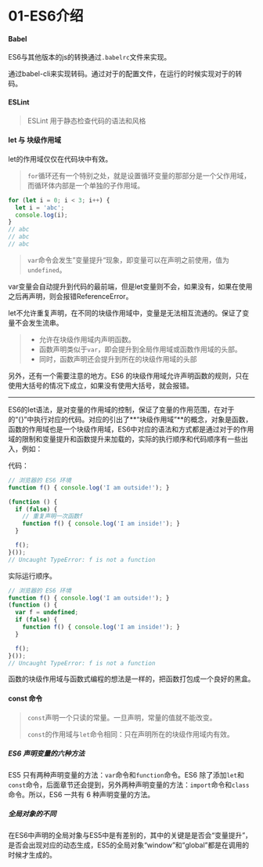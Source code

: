 # 01-ES6介绍

#### Babel

ES6与其他版本的js的转换通过`.babelrc`文件来实现。

通过babel-cli来实现转码。通过对于的配置文件，在运行的时候实现对于的转码。

#### ESLint

> ESLint 用于静态检查代码的语法和风格

#### let 与 块级作用域

let的作用域仅仅在代码块中有效。

> `for`循环还有一个特别之处，就是设置循环变量的那部分是一个父作用域，而循环体内部是一个单独的子作用域。

```js
for (let i = 0; i < 3; i++) {
  let i = 'abc';
  console.log(i);
}
// abc
// abc
// abc
```

> `var`命令会发生”变量提升“现象，即变量可以在声明之前使用，值为`undefined`。

var变量会自动提升到代码的最前端，但是let变量则不会，如果没有，如果在使用之后再声明，则会报错ReferenceError。

let不允许重复声明，在不同的块级作用域中，变量是无法相互流通的。保证了变量不会发生流串。

> - 允许在块级作用域内声明函数。
> - 函数声明类似于`var`，即会提升到全局作用域或函数作用域的头部。
> - 同时，函数声明还会提升到所在的块级作用域的头部

另外，还有一个需要注意的地方。ES6 的块级作用域允许声明函数的规则，只在使用大括号的情况下成立，如果没有使用大括号，就会报错。

---

ES6的let语法，是对变量的作用域的控制，保证了变量的作用范围，在对于的“{}”中执行对应的代码。对应的引出了**“块级作用域”**的概念，对象是函数，函数的作用域也是一个块级作用域，ES6中对应的语法和方式都是通过对于的作用域的限制和变量提升和函数提升来加载的，实际的执行顺序和代码顺序有一些出入，例如：

代码：

```javascript
// 浏览器的 ES6 环境
function f() { console.log('I am outside!'); }

(function () {
  if (false) {
    // 重复声明一次函数f
    function f() { console.log('I am inside!'); }
  }

  f();
}());
// Uncaught TypeError: f is not a function
```

实际运行顺序。

```javascript
// 浏览器的 ES6 环境
function f() { console.log('I am outside!'); }
(function () {
  var f = undefined;
  if (false) {
    function f() { console.log('I am inside!'); }
  }

  f();
}());
// Uncaught TypeError: f is not a function
```

函数的块级作用域与函数式编程的想法是一样的，把函数打包成一个良好的黑盒。

#### const 命令

> `const`声明一个只读的常量。一旦声明，常量的值就不能改变。
>
> `const`的作用域与`let`命令相同：只在声明所在的块级作用域内有效。

##### ES6 声明变量的六种方法 

ES5 只有两种声明变量的方法：`var`命令和`function`命令。ES6 除了添加`let`和`const`命令，后面章节还会提到，另外两种声明变量的方法：`import`命令和`class`命令。所以，ES6 一共有 6 种声明变量的方法。

##### 全局对象的不同

在ES6中声明的全局对象与ES5中是有差别的，其中的关键是是否会“变量提升”，是否会出现对应的动态生成，ES5的全局对象“window”和“global”都是在调用的时候才生成的。

